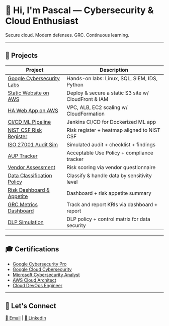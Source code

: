 # 👋 Hi, I'm Pascal — Cybersecurity & Cloud Enthusiast

Secure cloud. Modern defenses. GRC. Continuous learning.

---

## 🔧 Projects

| Project | Description |
|--------|-------------|
| [Google Cybersecurity Labs](https://github.com/Pascal831/Cybersecurity-Foundation/blob/main/README.md) | Hands-on labs: Linux, SQL, SIEM, IDS, Python |
| [Static Website on AWS](https://github.com/Pascal831/Cybersecurity-Foundation/blob/main/README.md) | Deploy & secure a static S3 site w/ CloudFront & IAM |
| [HA Web App on AWS](https://github.com/Pascal831/Deploy-a-High-Availability-Web-App-using-CloudFormation/blob/main/README.md) | VPC, ALB, EC2 scaling w/ CloudFormation |
| [CI/CD ML Pipeline](https://github.com/Pascal831/Operationalize-A-ML-Microservice-API/blob/main/README.md) | Jenkins CI/CD for Dockerized ML app |
| [NIST CSF Risk Register](https://github.com/Pascal831/NIST-CSF-Risk-Register-Project/blob/main/README.md) | Risk register + heatmap aligned to NIST CSF |
| [ISO 27001 Audit Sim](https://github.com/Pascal831/ISO-27001-Compliance-Audit-Simulation/blob/main/README.md) | Simulated audit + checklist + findings |
| [AUP Tracker](https://github.com/Pascal831/Acceptable-Use-Policy-Compliance-Tracker/blob/main/README.md) | Acceptable Use Policy + compliance tracker |
| [Vendor Assessment](https://github.com/Pascal831/Third-Party-Vendor-Assessment/blob/main/README.md) | Risk scoring via vendor questionnaire |
| [Data Classification Policy](https://github.com/Pascal831/Data-Classification-and-handling-policy/blob/main/README.md) | Classify & handle data by sensitivity level |
| [Risk Dashboard & Appetite](https://github.com/Pascal831/Risk-Dashboard-Appetite/blob/main/README.md) | Dashboard + risk appetite summary |
| [GRC Metrics Dashboard](https://github.com/Pascal831/GRC-Metrics-KRI/blob/main/README.md) | Track and report KRIs via dashboard + report |
| [DLP Simulation](https://github.com/Pascal831/Data-Loss-Prevention/blob/main/README.md) | DLP policy + control matrix for data security |

---

## 🎓 Certifications

- [Google Cybersecurity Pro](https://www.coursera.org/account/accomplishments/professional-cert/3JN2Y7BCJNTR)  
- [Google Cloud Cybersecurity](https://www.coursera.org/account/accomplishments/professional-cert/N4D9HF8XOZUT)  
- [Microsoft Cybersecurity Analyst](https://www.coursera.org/account/accomplishments/professional-cert/5VQLARK035FE)  
- [AWS Cloud Architect](https://www.udacity.com/certificate/e/619b8468-98aa-11ea-a4b0-0bfa7a4016ae)  
- [Cloud DevOps Engineer](https://www.udacity.com/certificate/e/90567bc0-6d33-11ea-a387-0329ec52e709)  

---

## 🤝 Let's Connect

[📧 Email](mailto:pegbenda1@gmail.com) | [🔗 LinkedIn](https://www.linkedin.com/in/pascalegbenda/)
